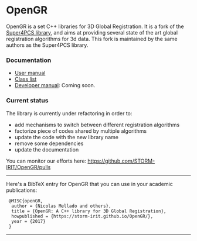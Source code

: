 # OpenGR
OpenGR is a set C++ libraries for 3D Global Registration.
It is a fork of the [Super4PCS library](https://github.com/nmellado/Super4PCS), and aims at providing several state of the art global registration algorithms for 3d data.
This fork is maintained by the same authors as the Super4PCS library.

### Documentation
- [User manual](https://storm-irit.github.io/OpenGR/a00014.html)
- [Class list](https://storm-irit.github.io/OpenGR/annotated.html)
- [Developer manual](#): Coming soon.

### Current status
The library is currently under refactoring in order to:
 - add mechanisms to switch between different registration algorithms
 - factorize piece of codes shared by multiple algorithms
 - update the code with the new library name
 - remove some dependencies
 - update the documentation
 
 You can monitor our efforts here: https://github.com/STORM-IRIT/OpenGR/pulls

********
Here's a BibTeX entry for OpenGR that you can use in your academic publications:

```
 @MISC{openGR,
  author = {Nicolas Mellado and others},
  title = {OpenGR: A C++ library for 3D Global Registration},
  howpublished = {https://storm-irit.github.io/OpenGR/},
  year = {2017}
 }
 ```

********
